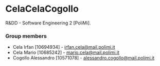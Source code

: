 # CelaCelaCogollo
R&amp;DD - Software Engineering 2 [PoliMi].

### Group members
* Cela Irfan [10694934] - [irfan.cela@mail.polimi.it]()
* Cela Mario [10685242] - [mario.cela@mail.polimi.it]()
* Cogollo Alessandro [10571078] - [alessandro.cogollo@mail.polimi.it]()
